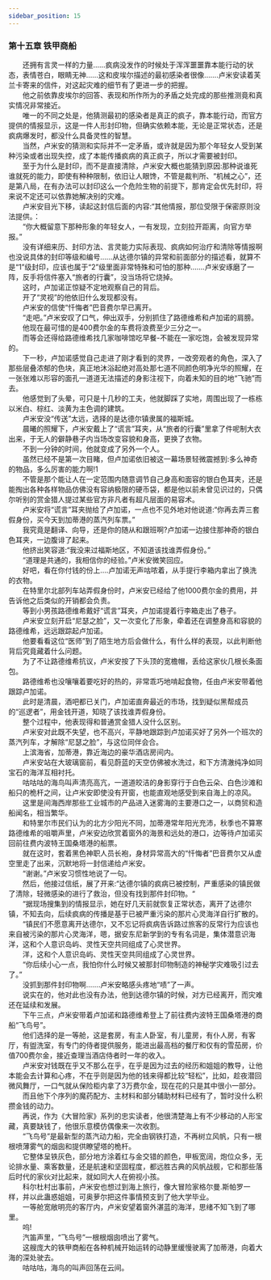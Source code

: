 ```yaml
---
sidebar_position: 15
---
```

### 第十五章 铁甲商船  


　　还拥有言灵一样的力量……疯病没发作的时候处于浑浑噩噩靠本能行动的状态，表情苍白，眼睛无神……这和皮埃尔描述的最初感染者很像…….卢米安读着芙兰卡寄来的信件，对这起灾难的细节有了更进一步的把握。  
　　他之前依靠皮埃尔的回答、表现和所作所为的矛盾之处完成的那些推测竟和真实情况非常接近。  
　　唯一的不同之处是，他猜测最初的感染者是真正的疯子，靠本能行动，而官方提供的情报显示，这是一件人形封印物，但确实依赖本能，无论是正常状态，还是疯病爆发时，都没什么具备灵性的智慧。  
　　当然，卢米安的猜测和实际并不一定矛盾，或许就是因为那个年轻女人受到某种污染或者出现失控，成了本能传播疯病的真正疯子，所以才需要被封印。  
　　至于为什么是封印，而不是直接清除，卢米安大概也能猜到原因:那种说谁死谁就死的能力，即使有种种限制，依旧让人眼馋，不管是裁判所、“机械之心”，还是第八局，在有办法可以封印这么一个危险生物的前提下，那肯定会优先封印，将来说不定还可以依靠她解决别的灾难。  
　　卢米安目光下移，读起这封信后面的内容:“其他情报，那位受限于保密原则没法提供。：  
　　“你大概留意下那种形象的年轻女人，一有发现，立刻拉开距离，向官方举报。”  
　　没有详细来历、封印方法、言灵能力实际表现、疯病如何治疗和清除等情报啊也没说具体的封印等级和编号……从达德尔镇的异常和前面部分的描述看，就算不是“1”级封印，应该也属于“2”级里面非常特殊和可怕的那种…….卢米安琢磨了一阵，反手将信件塞入“旅者的行囊”，没当场将它烧掉。  
　　这时，卢加诺正惊疑不定地观察自己的背后。  
　　开了“灵视”的他依旧什么发现都没有。  
　　卢米安的信使“忏悔者”巴音费尔早已离开。  
　　“走吧。”卢米安叹了口气，伸出双手，分别抓住了路德维希和卢加诺的肩膀。  
　　他现在最可惜的是400费尔金的车费将浪费至少三分之一。  
　　而等会还得给路德维希找几家咖啡馆吃早餐-不能在一家吃饱，会被发现异常的。  
　　下一秒，卢加诺感觉自己走进了刚才看到的灵界，一改旁观者的角色，深入了那些层叠浓郁的色块，真正地沐浴起绝对高处那七道不同颜色明净光华的照耀，在一张张难以形容的面孔一道道无法描述的身影注视下，向着未知的目的地“飞驰”而去。  
　　他感觉到了头晕，可只是十几秒的工夫，他就脚踩了实地，周围出现了一栋栋以米白、棕红、淡黄为主色调的建筑。  
　　卢米安没“传送”太远，选择的是达德尔镇隶属的福斯城。  
　　晨曦的照耀下，卢米安戴上了“谎言”耳夹，从“旅者的行囊”里拿了件呢制大衣出来，于无人的僻静巷子内当场改变容貌和身高，更换了衣物。  
　　不到一分钟的时间，他就变成了另外一个人。  
　　虽然已经不是第一次目睹，但卢加诺依旧被这一幕场景轻微震撼到:多么神奇的物品，多么厉害的能力啊!1  
　　不管是那个能让人在一定范围内随意调节自己身高和面容的银白色耳夹，还是能掏出各种各样物品仿佛没有容纳极限的硬币袋，都是他以前未曾见识过的，只偶尔听别的赏金猎人提过某些官方非凡者有超凡层面的易容术。  
　　卢米安将“谎言”耳夹抛给了卢加诺，一点也不见外地对他说道:“你再去弄三套假身份，买今天到加蒂港的蒸汽列车票。”  
　　我究竟是翻译、向导，还是你的随从和跟班啊?卢加诺一边接住那神奇的银白色耳夹，一边腹诽了起来。  
　　他挤出笑容道:“我没来过福斯地区，不知道该找谁弄假身份。”  
　　“道理是共通的，我相信你的经验。”卢米安微笑回应。  
　　好吧，看在你付钱的份上….卢加诺无声咕哝着，从手提行李箱内拿出了换洗的衣物。  
　　在特里尔北部列车站弄假身份时，卢米安已经给了他1000费尔金的费用，并告诉他之后类似的开销都会负责。  
　　等到小男孩路德维希戴好“谎言”耳夹，卢加诺提着行李箱走出了巷子。  
　　卢米安立刻开启“尼瑟之脸”，又一次变化了形象，牵着还在调整身高和容貌的路德维希，远远跟踪起卢加诺。  
　　他要看看这位“医师”到了陌生地方后会做什么，有什么样的表现，以此判断他背后究竟藏着什么问题。  
　　为了不让路德维希抗议，卢米安按了下头顶的宽檐帽，丢给这家伙几根长条面包。  
　　路德维希也没嚷嚷着要吃好的热的，非常乖巧地啃起食物，任由卢米安带着他跟踪卢加诺。  
　　此时是清晨，酒吧都已关门，卢加诺直奔最近的市场，找到疑似黑帮成员的“巡逻者”，用金钱开道，知晓了该找谁弄假身份。  
　　整个过程中，他表现得和普通赏金猎人没什么区别。  
　　卢米安对此既不失望，也不高兴，平静地跟踪到卢加诺买好了另外一个班次的蒸汽列车，才解除“尼瑟之脸”，与这位同伴会合。  
　　上滨海省，加蒂港，靠近海边的豪华酒店房间内。  
　　卢米安站在大玻璃窗前，看见蔚蓝的天空仿佛被水洗过，和下方清澈纯净如同宝石的海洋互相衬托。  
　　咕咕咕的海鸟叫声清亮高亢，一道道皎洁的身影穿行于白色云朵、白色沙滩和船只的桅杆之间，让卢米安即使没有开窗，也能直观地感受到来自海上的凉风。  
　　这里是间海西岸那些工业城市的产品进入迷雾海的主要港口之一，以商贸和造船闻名，相当繁华。  
　　和特里尔市民们认为的北方少阳光不同，加蒂港常年阳光充沛，秋季也不算寒路德维希的咀嚼声里，卢米安边欣赏着窗外的海景和远处的港口，边等待卢加诺买回前往费内波特王国桑塔港的船票。  
　　就在这时，套着黑色神职人员长袍，身材异常高大的“忏悔者”巴音费尔又从虚空里走了出来，沉默地将一封信递给卢米安。  
　　“谢谢。”卢米安习惯性地说了一句。  
　　然后，他接过信纸，展了开来:“达德尔镇的疯病已被控制，严重感染的镇民做了清除，轻微感染的进行了救治，但没有找到那件封印物。“  
　　“据现场搜集到的情报显示，她在好几天前就恢复正常状态，离开了达德尔镇，不知去向，后续疯病的传播是基于已被严重污染的那片心灵海洋自行扩散的。  
　　“镇民们不愿意离开达德尔，又不忘记将疯病告诉路过旅客的反常行为应该也来自被污染的那片心灵海洋，嗯，据安东尼新学到的专有名词是，集体潜意识海洋，这和个人意识岛屿、灵性天空共同组成了心灵世界。  
　　洋，这和个人意识岛屿、灵性天空共同组成了心灵世界。  
　　“你后续小心一点，我怕你什么时候又被那封印物制造的神秘学灾难吸引过去了。”  
　　没抓到那件封印物啊…….卢米安略感头疼地“啧”了一声。  
　　说实在的，他对此也没有办法，他到达德尔镇的时候，对方已经离开，而灾难还在延续和发展。  
　　下午三点，卢米安带着卢加诺和路德维希登上了前往费内波特王国桑塔港的商船“飞鸟号”。  
　　他们选择的是一等舱，这是套房，有主人卧室，有儿童房，有仆人房，有客厅，有盥洗室，有专门的侍者提供服务，能进出最高档的餐厅和仅有的雪茄房，价值700费尔金，接近查理当酒店侍者时一年的收入。  
　　卢米安对钱既在乎又不那么在乎，在乎是因为过去的经历和姐姐的教导，让他本能会去计算和心疼，不在乎则是因为他的钱来得都比较“轻松”，比如，趁夜潜回微风舞厅，一口气就从保险柜内拿了3万费尔金，现在花的只是其中很小一部分。  
　　而且他下个序列的魔药配方、主材料和部分辅助材料已经有了，暂时没什么积攒金钱的动力。  
　　再说，作为《大冒险家》系列的忠实读者，他很清楚海上有不少移动的人形宝藏，真要缺钱了，他很乐意模仿偶像来一次收割。  
　　“飞鸟号”是最新型的蒸汽动力船，完全由钢铁打造，不再树立风帆，只有一根根喷薄雾气的烟囱和提供瞭望塔的桅杆。  
　　它整体呈铁灰色，部分地方涂着红与金交错的颜色，甲板宽阔，炮位众多，无论排水量、乘客数量，还是航速和坚固程度，都远胜古典的风帆战舰，它和那些落后时代的家伙对比起来，就如同大人在俯视小孩。  
　　科尔杜村出事前，卢米安也想过到海上旅行，像大冒险家格尔曼.斯帕罗一样，并以此蛊惑姐姐，可奥萝尔把这件事情预支到了他大学毕业。  
　　一等舱宽敞明亮的客厅内，卢米安望着窗外湛蓝的海洋，思绪不知飞到了哪里。  
　　呜!  
　　汽笛声里，“飞鸟号”一根根烟囱喷出了雾气。  
　　这艘庞大的铁甲商船在各种机械开始运转的动静里缓慢驶离了加蒂港，向着大海的深处驶去。  
　　咕咕咕，海鸟的叫声回荡在云间。  
